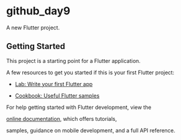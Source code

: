 # github_day9
A new Flutter project.
## Getting Started
This project is a starting point for a Flutter application.



A few resources to get you started if this is your first Flutter project:



- [Lab: Write your first Flutter app](https://docs.flutter.dev/get-started/codelab)

- [Cookbook: Useful Flutter samples](https://docs.flutter.dev/cookbook)


For help getting started with Flutter development, view the


[online documentation](https://docs.flutter.dev/), which offers tutorials,


samples, guidance on mobile development, and a full API reference.
